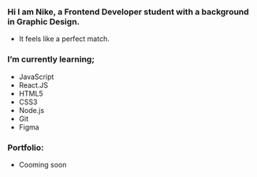 ### Hi I am Nike, a Frontend Developer student with a background in Graphic Design. 
- It feels like a perfect match.
 
### I’m currently learning; 
- JavaScript
- React.JS
- HTML5
- CSS3
- Node.js
- Git
- Figma



### Portfolio: 
- Cooming soon


